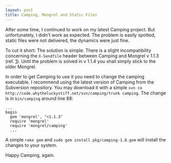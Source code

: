 ```yaml
--- 
layout: post
title: Camping, Mongrel and Static Files
---
```

After some time, I continued to work on my latest Camping project. But unfortunately, I didn't work as expected. The problem is easily spotted, static files were not delivered, the dynamics were just fine.

To cut it short: The solution is simple. There is a slight incompatibility concerning the `X-Sendfile` header between Camping and Mongrel v&nbsp;1.1.3 (ref. [1](http://code.whytheluckystiff.net/camping/wiki/ServingStaticFiles)). Until the problem is solved in v&nbsp;1.1.4 you shall simply stick to the older Mongrel. 

In order to get Camping to use it you need to change the camping executable. I recommend using the latest version of Camping from the Subversion repository. You may download it with a simple `svn co http://code.whytheluckystiff.net/svn/camping/trunk camping`. The change is in `bin/camping` around line 88:

    ...
    begin
      gem 'mongrel', "<1.1.3"
      require 'mongrel'
      require 'mongrel/camping'
      ...

A simple `rake gem` and `sudo gem install pkg/camping-1.8.gem` will install the changes to your system.

Happy Camping, again.
